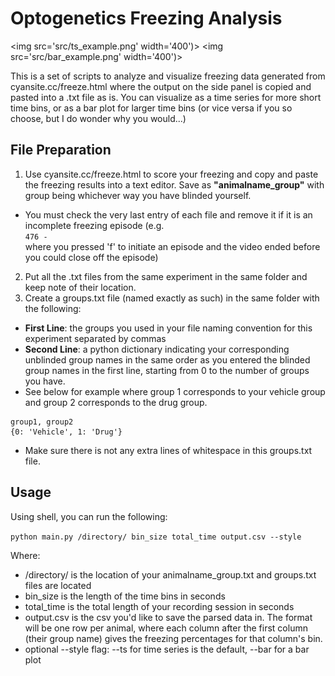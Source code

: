 # Optogenetics Freezing Analysis

<img src='src/ts_example.png' width='400')>
<img src='src/bar_example.png' width='400')>

This is a set of scripts to analyze and visualize freezing data generated from cyansite.cc/freeze.html where the output on the side panel is copied and pasted into a .txt file as is. You can visualize as a time series for more short time bins, or as a bar plot for larger time bins (or vice versa if you so choose, but I do wonder why you would...)

## File Preparation
1. Use cyansite.cc/freeze.html to score your freezing and copy and paste the freezing results into a text editor. Save as **"animalname_group"** with group being whichever way you have blinded yourself. 
  - You must check the very last entry of each file and remove it if it is an incomplete freezing episode (e.g.     
  `476 - `    
  where you pressed 'f' to initiate an episode and the video ended before you could close off the episode)
2. Put all the .txt files from the same experiment in the same folder and keep note of their location. 
3. Create a groups.txt file (named exactly as such) in the same folder with the following:
  - **First Line**: the groups you used in your file naming convention for this experiment separated by commas
  - **Second Line**: a python dictionary indicating your corresponding unblinded group names in the same order as you entered the blinded group names in the first line, starting from 0 to the number of groups you have.
   - See below for example where group 1 corresponds to your vehicle group and group 2 corresponds to the drug group.
   ~~~~
   group1, group2
   {0: 'Vehicle', 1: 'Drug'}
   ~~~~
  - Make sure there is not any extra lines of whitespace in this groups.txt file. 
  
## Usage
Using shell, you can run the following:  

  `python main.py /directory/ bin_size total_time output.csv --style`  
  
Where:  
- /directory/ is the location of your animalname_group.txt and groups.txt files are located
- bin_size is the length of the time bins in seconds
- total_time is the total length of your recording session in seconds
- output.csv is the csv you'd like to save the parsed data in. The format will be one row per animal, where each column after the first column (their group name) gives the freezing percentages for that column's bin.
- optional --style flag: --ts for time series is the default, --bar for a bar plot
